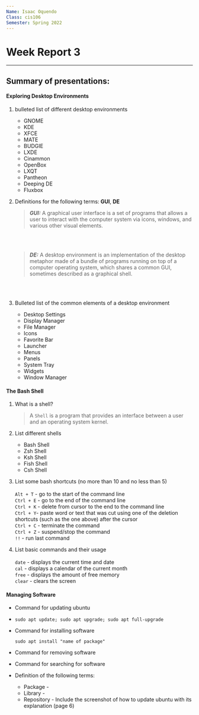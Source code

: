 ```yaml
---
Name: Isaac Oquendo
Class: cis106
Semester: Spring 2022
---
```


# Week Report 3
---
## Summary of presentations:
  
#### Exploring Desktop Environments

1. bulleted list of different desktop environments
   * GNOME
   * KDE
   * XFCE
   * MATE
   * BUDGIE
   * LXDE
   * Cinammon
   * OpenBox
   * LXQT
   * Pantheon
   * Deeping DE
   * Fluxbox
  
2. Definitions for the following terms: **GUI**, **DE**

    >_**GUI:**_ A graphical user interface is a set of programs that allows a user to interact with the computer system via icons, windows, and various other visual elements.
    <br/>
    <br/>
    
   > _**DE:**_ A desktop environment is an implementation of the desktop metaphor made of a bundle of programs running on top of a computer operating system, which shares a common GUI, sometimes described as a graphical shell.
   
<br/>
<br/>

3. Bulleted list of the common elements of a desktop environment

   * Desktop Settings
   * Display Manager
   * File Manager
   * Icons
   * Favorite Bar
   * Launcher
   * Menus
   * Panels
   * System Tray
   * Widgets
   * Window Manager
  
 
#### The Bash Shell
  
1. What is a shell?

    > A `Shell` is a program that provides an interface between a user and an operating system kernel.

2. List different shells

    * Bash Shell
    * Zsh Shell
    * Ksh Shell
    * Fish Shell
    * Csh Shell <br>


3. List some bash shortcuts (no more than 10 and no less than 5) 
   <br>
   <br>
`Alt + T` - go to the start of the command line <br>
`Ctrl + E` - go to the end of the command line <br>
`Ctrl + K` - delete from cursor to the end to the command line <br>
`Ctrl + Y`- paste word or text that was cut using one of the deletion shortcuts (such as the one above) after the cursor <br>
`Ctrl + C` - terminate the command <br>
`Ctrl + Z` - suspend/stop the command <br>
`!!` - run last command <br>

4. List basic commands and their usage
    <br>
    <br>
    `date` - displays the current time and date <br>
    `cal` - displays a calendar of the current month <br>
    `free` - displays the amount of free memory <br>
    `clear` - clears the screen <br>


#### Managing Software

* Command for updating ubuntu
* 
    `sudo apt update; sudo apt upgrade; sudo apt full-upgrade`

* Command for installing software

    `sudo apt install "name of package"`

* Command for removing software
* Command for searching for software
* Definition of the following terms:
    * Package - 
    * Library -
    * Repository - 
Include the screenshot of how to update ubuntu with its explanation (page 6)


